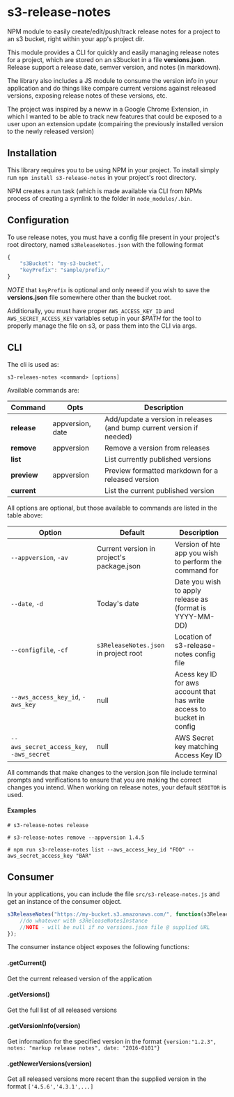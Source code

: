 # s3-release-notes
NPM module to easily create/edit/push/track release notes for a project to an s3 bucket, right within your app's project dir.

This module provides a CLI for quickly and easily managing release notes for a project, which are stored on an s3bucket in a file **versions.json**. Release support a release date, semver version, and notes (in markdown). 

The library also includes a JS module to consume the version info in your application and do things like compare current versions against released versions, exposing release notes of these versions, etc.

The project was inspired by a neww in a Google Chrome Extension, in which I wanted to be able to track new features that could be exposed to a user upon an extension update (compairing the previously installed version to the newly released version)

Installation
-----
This library requires you to be using NPM in your project. To install simply run `npm install s3-release-notes` in your project's root directory. 

NPM creates a run task (which is made available via CLI from NPMs process of creating a symlink to the folder in `node_modules/.bin`.

Configuration
-----
To use release notes, you must have a config file present in your project's root directory, named `s3ReleaseNotes.json` with the following format
```javascript
{ 
    "s3Bucket": "my-s3-bucket", 
    "keyPrefix": "sample/prefix/"
}
```
_NOTE_ that `keyPrefix` is optional and only neeed if you wish to save the **versions.json** file somewhere other than the bucket root.

Additionally, you must have proper `AWS_ACCESS_KEY_ID` and `AWS_SECRET_ACCESS_KEY` variables setup in your _$PATH_ for the tool to properly manage the file on s3, or pass them into the CLI via args.

CLI
-----
The cli is used as:
```
s3-releaes-notes <command> [options]
```
Available commands are:

| Command | Opts | Description |
| ------ | ------ | ------ |
| **release** | appversion, date | Add/update a version in releases (and bump current version if needed) |
| **remove** | appversion | Remove a version from releases|
| **list** | | List currently published versions |
| **preview** | appversion | Preview formatted markdown for a released version |
| **current** | | List the current published version |

All options are optional, but those available to commands are listed in the table above:

| Option | Default | Description |
| ------ | ------ | ------ |
| `--appversion`, `-av` | Current version in project's package.json | Version of hte app you wish to perform the command for |
| `--date`, `-d` | Today's date | Date you wish to apply release as (format is YYYY-MM-DD)|
| `--configfile`, `-cf` | `s3ReleaseNotes.json` in project root | Location of s3-release-notes config file |
| `--aws_access_key_id`, `-aws_key` | null | Acess key ID for aws account that has write access to bucket in config |
| `--aws_secret_access_key`, `-aws_secret` | null | AWS Secret key matching Access Key ID |

All commands that make changes to the version.json file include terminal prompts and verifications to ensure that you are making the correct changes you intend. When working on release notes, your default `$EDITOR` is used.

#### Examples
```
# s3-release-notes release
```
```
# s3-release-notes remove --appversion 1.4.5
```
```
# npm run s3-release-notes list --aws_access_key_id "FOO" --aws_secret_access_key "BAR"
```

Consumer
-----
In your applications, you can include the file `src/s3-release-notes.js` and get an instance of the consumer object.
```javascript
s3ReleaseNotes("https://my-bucket.s3.amazonaws.com/", function(s3ReleaesNotesInstance){
	//do whatever with s3ReleaseNotesInstance
    //NOTE - will be null if no versions.json file @ supplied URL
});
``` 
The consumer instance object exposes the following functions:

#### .getCurrent()
Get the current released version of the application

#### .getVersions()
Get the full list of all released versions

#### .getVersionInfo(version)
Get information for the specified version in the format `{version:"1.2.3", notes: "markup release notes", date: "2016-0101"}`

#### .getNewerVersions(version)
Get all released versions more recent than the supplied version in the format `['4.5.6','4.3.1',...]`